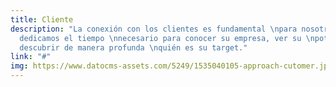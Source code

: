 ```yaml
---
title: Cliente
description: "La conexión con los clientes es fundamental \npara nosotros, por ello
  dedicamos el tiempo \nnecesario para conocer su empresa, ver su \npotencial y a
  descubrir de manera profunda \nquién es su target."
link: "#"
img: https://www.datocms-assets.com/5249/1535040105-approach-cutomer.jpg
---
```


